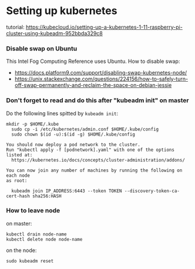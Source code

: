 # Setting up kubernetes
tutorial: https://kubecloud.io/setting-up-a-kubernetes-1-11-raspberry-pi-cluster-using-kubeadm-952bbda329c8

### Disable swap on Ubuntu
This Intel Fog Computing Reference uses Ubuntu.
How to disable swap: 
- https://docs.platform9.com/support/disabling-swap-kubernetes-node/ 
- https://unix.stackexchange.com/questions/224156/how-to-safely-turn-off-swap-permanently-and-reclaim-the-space-on-debian-jessie

### Don't forget to read and do this after "kubeadm init" on master

Do the following lines spitted by `kubeadm init`:
```
mkdir -p $HOME/.kube
  sudo cp -i /etc/kubernetes/admin.conf $HOME/.kube/config
  sudo chown $(id -u):$(id -g) $HOME/.kube/config

You should now deploy a pod network to the cluster.
Run "kubectl apply -f [podnetwork].yaml" with one of the options listed at:
  https://kubernetes.io/docs/concepts/cluster-administration/addons/

You can now join any number of machines by running the following on each node
as root:

  kubeadm join IP_ADDRESS:6443 --token TOKEN --discovery-token-ca-cert-hash sha256:HASH
```

### How to leave node
on master:
```
kubectl drain node-name
kubectl delete node node-name
```
on the node:
```
sudo kubeadm reset
```
